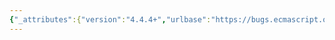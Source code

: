 ```yaml
---
{"_attributes":{"version":"4.4.4+","urlbase":"https://bugs.ecmascript.org/","maintainer":"dherman@mozilla.com"},"bug":{"bug_id":2726,"creation_ts":"2014-04-24 05:43:00 -0700","short_desc":"9.4.6.5 [[GetOwnProperty]] (P): Implementation does not match module object description","delta_ts":"2014-10-14 15:17:51 -0700","product":"Draft for 6th Edition","component":"Modules","version":"Rev 23: April 5, 2014 Draft","rep_platform":"All","op_sys":"All","bug_status":"RESOLVED","resolution":"FIXED","priority":"Normal","bug_severity":"normal","everconfirmed":true,"reporter":{"uid":"andrebargull","name":"André Bargull"},"assigned_to":{"uid":"allen","name":"Allen Wirfs-Brock"},"cc":["dherman","jorendorff","samth"],"long_desc":[{"commentid":7902,"comment_count":0,"who":{"uid":"andrebargull","name":"André Bargull"},"bug_when":"2014-04-24 05:43:23 -0700","thetext":"9.4.6.5 [[GetOwnProperty]] (P):\n\nUnconditionally throwing a TypeError does not match module object description."},{"commentid":10329,"comment_count":1,"who":{"uid":"allen","name":"Allen Wirfs-Brock"},"bug_when":"2014-10-11 17:46:15 -0700","thetext":"fixed in rev28 editor's draft"},{"commentid":10423,"comment_count":2,"who":{"uid":"allen","name":"Allen Wirfs-Brock"},"bug_when":"2014-10-14 15:17:51 -0700","thetext":"fixed in rev28"}]}}
---
```

